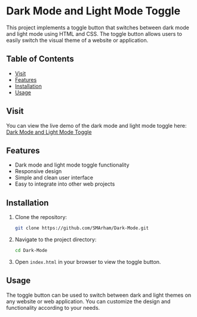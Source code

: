 
# Dark Mode and Light Mode Toggle

This project implements a toggle button that switches between dark mode and light mode using HTML and CSS. The toggle button allows users to easily switch the visual theme of a website or application.

## Table of Contents

- [Visit](#visit)
- [Features](#features)
- [Installation](#installation)
- [Usage](#usage)

## Visit

You can view the live demo of the dark mode and light mode toggle here: [Dark Mode and Light Mode Toggle](https://dark-mode-liart.vercel.app/)

## Features

- Dark mode and light mode toggle functionality
- Responsive design
- Simple and clean user interface
- Easy to integrate into other web projects

## Installation

1. Clone the repository:

   ```bash
   git clone https://github.com/SMArham/Dark-Mode.git
   ```

2. Navigate to the project directory:

   ```bash
   cd Dark-Mode
   ```

3. Open `index.html` in your browser to view the toggle button.

## Usage

The toggle button can be used to switch between dark and light themes on any website or web application. You can customize the design and functionality according to your needs.

